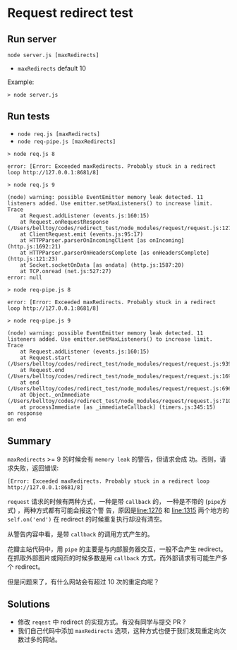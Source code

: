 Request redirect test
=====================

## Run server

`node server.js [maxRedirects]`

* `maxRedirects` default 10

Example:

```
> node server.js
```

## Run tests

- `node req.js [maxRedirects]`
- `node req-pipe.js [maxRedirects]`

```
> node req.js 8

error: [Error: Exceeded maxRedirects. Probably stuck in a redirect loop http://127.0.0.1:8681/8]

> node req.js 9

(node) warning: possible EventEmitter memory leak detected. 11 listeners added. Use emitter.setMaxListeners() to increase limit.
Trace
    at Request.addListener (events.js:160:15)
    at Request.onRequestResponse (/Users/belltoy/codes/redirect_test/node_modules/request/request.js:1276:12)
    at ClientRequest.emit (events.js:95:17)
    at HTTPParser.parserOnIncomingClient [as onIncoming] (http.js:1692:21)
    at HTTPParser.parserOnHeadersComplete [as onHeadersComplete] (http.js:121:23)
    at Socket.socketOnData [as ondata] (http.js:1587:20)
    at TCP.onread (net.js:527:27)
error: null

> node req-pipe.js 8

error: [Error: Exceeded maxRedirects. Probably stuck in a redirect loop http://127.0.0.1:8681/8]

> node req-pipe.js 9

(node) warning: possible EventEmitter memory leak detected. 11 listeners added. Use emitter.setMaxListeners() to increase limit.
Trace
    at Request.addListener (events.js:160:15)
    at Request.start (/Users/belltoy/codes/redirect_test/node_modules/request/request.js:939:8)
    at Request.end (/Users/belltoy/codes/redirect_test/node_modules/request/request.js:1699:10)
    at end (/Users/belltoy/codes/redirect_test/node_modules/request/request.js:696:14)
    at Object._onImmediate (/Users/belltoy/codes/redirect_test/node_modules/request/request.js:710:7)
    at processImmediate [as _immediateCallback] (timers.js:345:15)
on response
on end
```

## Summary

`maxRedirects` >= 9 的时候会有 `memory leak` 的警告，但请求会成
功。否则，请求失败，返回错误:

    [Error: Exceeded maxRedirects. Probably stuck in a redirect loop http://127.0.0.1:8681/8]

`request` 请求的时候有两种方式，一种是带 `callback` 的，
一种是不带的 (`pipe`方式) ，两种方式都有可能会报这个警
告，原因是[line:1276](https://github.com/request/request/blob/v2.47.0/request.js#L1276)
和 [line:1315](https://github.com/request/request/blob/v2.47.0/request.js#L1315)
两个地方的 `self.on('end')` 在 redirect 的时候重复执行却没有清空。

从警告内容中看，是带 `callback` 的调用方式产生的。

花瓣主站代码中，用 `pipe` 的主要是与内部服务器交互，一般不会产生 redirect。
在抓取外部图片或网页的时候多数是用 `callback` 方式，而外部请求有可能生产多个 redirect。

但是问题来了，有什么网站会有超过 10 次的重定向呢？

## Solutions

* 修改 `reqest` 中 redirect 的实现方式。有没有同学与提交 PR ?
* 我们自己代码中添加 `maxRedirects` 选项，这种方式也便于我们发现重定向次数过多的网站。
